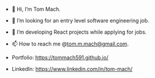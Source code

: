 - 👋 Hi, I’m Tom Mach.
- 👀 I’m looking for an entry level software engineering job.
- 🌱 I’m developing React projects while applying for jobs.
- 📫 How to reach me @tom.m.mach@gmail.com.

- Portfolio: https://tommach591.github.io/
- LinkedIn: https://www.linkedin.com/in/tom-mach/ 

<!---
tommach591/tommach591 is a ✨ special ✨ repository because its `README.md` (this file) appears on your GitHub profile.
You can click the Preview link to take a look at your changes.
--->
